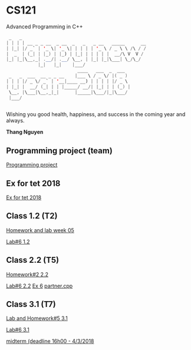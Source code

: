 # CS121
Advanced Programming in C++
```java
 _   _                                               
| | | | __ _ _ __  _ __  _   _   _ __   _____      __
| |_| |/ _` | '_ \| '_ \| | | | | '_ \ / _ \ \ /\ / /
|  _  | (_| | |_) | |_) | |_| | | | | |  __/\ V  V / 
|_| |_|\__,_| .__/| .__/ \__, | |_| |_|\___| \_/\_/  
            |_|   |_|    |___/                       
                           ____   ___  _  ___  
 _   _  ___  __ _ _ __    |___ \ / _ \/ |( _ ) 
| | | |/ _ \/ _` | '__|____ __) | | | | |/ _ \ 
| |_| |  __/ (_| | | |_____/ __/| |_| | | (_) |
 \__, |\___|\__,_|_|      |_____|\___/|_|\___/ 
 |___/                                        
                                                     
```
Wishing you good health, happiness, and success in the coming year and always.

**Thang Nguyen**

## Programming project (team)
[Programming project](https://classroom.github.com/a/U3ZmxIOn)

## Ex for tet 2018
[Ex for tet 2018](https://classroom.github.com/a/mYxZBVVw)

## Class 1.2 (T2)
[Homework and lab week 05](https://classroom.github.com/a/9e6T7bUS)

[Lab#6 1.2](https://classroom.github.com/a/1cagSefB)

## Class 2.2 (T5)
[Homework#2 2.2](https://classroom.github.com/a/ikvsDsIf)

[Lab#6 2.2](https://classroom.github.com/a/g95K7y3R)
[Ex 6](https://cstlu.github.io/CS121/Homeworks/arrayex.png)
[partner.cpp](https://github.com/CSTLU/CS121/blob/master/Codes/partner.cpp)
## Class 3.1 (T7)
[Lab and Homework#5 3.1](https://classroom.github.com/a/FtLCP6AB)

[Lab#6 3.1](https://classroom.github.com/a/Oo5NGncZ)

[midterm (deadline 16h00 - 4/3/2018 ](https://classroom.github.com/a/HgAvAgP0)

